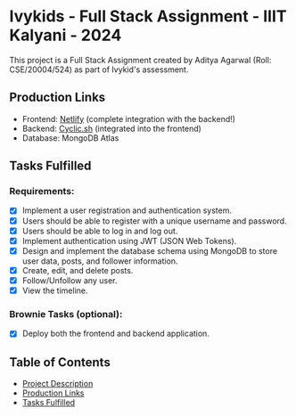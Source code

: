 # Ivykids - Full Stack Assignment - IIIT Kalyani - 2024

This project is a Full Stack Assignment created by Aditya Agarwal (Roll: CSE/20004/524) as part of Ivykid's assessment.

## Production Links

- Frontend: [Netlify](https://650482bc86508500087e7838--exquisite-cendol-9475af.netlify.app/) (complete integration with the backend!)
- Backend: [Cyclic.sh](https://wild-gold-waders.cyclic.cloud) (integrated into the frontend)
- Database: MongoDB Atlas

## Tasks Fulfilled

### Requirements:
- [x] Implement a user registration and authentication system.
- [x] Users should be able to register with a unique username and password.
- [x] Users should be able to log in and log out.
- [x] Implement authentication using JWT (JSON Web Tokens).
- [x] Design and implement the database schema using MongoDB to store user data, posts, and follower information.
- [x] Create, edit, and delete posts.
- [x] Follow/Unfollow any user.
- [x] View the timeline.

### Brownie Tasks (optional):
- [x] Deploy both the frontend and backend application.

## Table of Contents

- [Project Description](#project-description)
- [Production Links](#production-links)
- [Tasks Fulfilled](#tasks-fulfilled)
